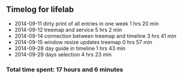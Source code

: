 ## Timelog for lifelab
* 2014-09-11 dirty print of all entries in one week 1 hrs 20 min
* 2014-09-12 treemap and service 5 hrs 2 min
* 2014-09-14 connection between treemap and timeline 3 hrs 41 min
* 2014-09-15 window resize updates treemap 0 hrs 57 min
* 2014-09-28 day guide in timeline 1 hrs 43 min
* 2014-09-29 days selection 4 hrs 23 min

### Total time spent: 17 hours and 6 minutes 
